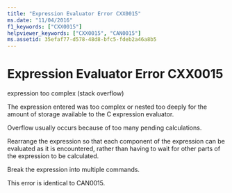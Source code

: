 ```yaml
---
title: "Expression Evaluator Error CXX0015"
ms.date: "11/04/2016"
f1_keywords: ["CXX0015"]
helpviewer_keywords: ["CXX0015", "CAN0015"]
ms.assetid: 35efaf77-d578-48d8-bfc5-fdeb2a46a8b5
---
```

# Expression Evaluator Error CXX0015

expression too complex (stack overflow)

The expression entered was too complex or nested too deeply for the amount of storage available to the C expression evaluator.

Overflow usually occurs because of too many pending calculations.

Rearrange the expression so that each component of the expression can be evaluated as it is encountered, rather than having to wait for other parts of the expression to be calculated.

Break the expression into multiple commands.

This error is identical to CAN0015.
